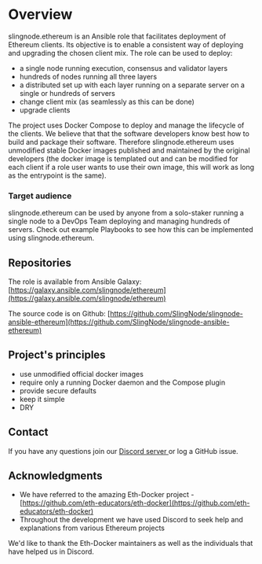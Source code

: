 # Overview

slingnode.ethereum is an Ansible role that facilitates deployment of Ethereum clients. Its objective is to enable a consistent way of deploying and upgrading the chosen client mix. The role can be used to deploy:

* a single node running execution, consensus and validator layers&#x20;
* hundreds of nodes running all three layers&#x20;
* a distributed set up with each layer running on a separate server on a single or hundreds of servers
* change client mix (as seamlessly as this can be done)
* upgrade clients

The project uses Docker Compose to deploy and manage the lifecycle of the clients. We believe that that the software developers know best how to build and package their software. Therefore slingnode.ethereum uses unmodified stable Docker images published and maintained by the original developers (the docker image is templated out and can be modified for each client if a role user wants to use their own image, this will work as long as the entrypoint is the same).&#x20;

### Target audience

slingnode.ethereum can be used by anyone from a solo-staker running a single node to a DevOps Team deploying and managing hundreds of servers. Check out example Playbooks to see how this can be implemented using slingnode.ethereum.

## Repositories

The role is available from Ansible Galaxy: [https://galaxy.ansible.com/slingnode/ethereum](https://galaxy.ansible.com/slingnode/ethereum)

The source code is on Github: [https://github.com/SlingNode/slingnode-ansible-ethereum](https://github.com/SlingNode/slingnode-ansible-ethereum)

## Project's principles

* use unmodified official docker images
* require only a running Docker daemon and the Compose plugin
* provide secure defaults
* keep it simple
* DRY

## Contact

If you have any questions join our [Discord server ](https://discord.gg/EPg7yfhmUU)or log a GitHub issue.&#x20;

## Acknowledgments&#x20;

* We have referred to the amazing Eth-Docker project - [https://github.com/eth-educators/eth-docker](https://github.com/eth-educators/eth-docker)
* Throughout the development we have used Discord to seek help and explanations from various Ethereum projects

We'd like to thank the Eth-Docker maintainers as well as the individuals that have helped us in Discord.&#x20;

